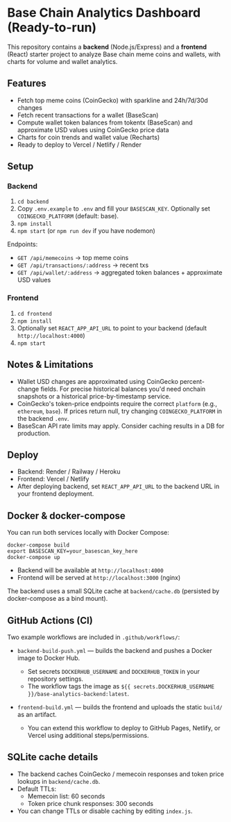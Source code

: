# Base Chain Analytics Dashboard (Ready-to-run)

This repository contains a **backend** (Node.js/Express) and a **frontend** (React) starter project to analyze Base chain meme coins and wallets, with charts for volume and wallet analytics.

## Features
- Fetch top meme coins (CoinGecko) with sparkline and 24h/7d/30d changes
- Fetch recent transactions for a wallet (BaseScan)
- Compute wallet token balances from tokentx (BaseScan) and approximate USD values using CoinGecko price data
- Charts for coin trends and wallet value (Recharts)
- Ready to deploy to Vercel / Netlify / Render

## Setup

### Backend
1. `cd backend`
2. Copy `.env.example` to `.env` and fill your `BASESCAN_KEY`. Optionally set `COINGECKO_PLATFORM` (default: base).
3. `npm install`
4. `npm start` (or `npm run dev` if you have nodemon)

Endpoints:
- `GET /api/memecoins` -> top meme coins
- `GET /api/transactions/:address` -> recent txs
- `GET /api/wallet/:address` -> aggregated token balances + approximate USD values

### Frontend
1. `cd frontend`
2. `npm install`
3. Optionally set `REACT_APP_API_URL` to point to your backend (default `http://localhost:4000`)
4. `npm start`

## Notes & Limitations
- Wallet USD changes are approximated using CoinGecko percent-change fields. For precise historical balances you'd need onchain snapshots or a historical price-by-timestamp service.
- CoinGecko's token-price endpoints require the correct `platform` (e.g., `ethereum`, `base`). If prices return null, try changing `COINGECKO_PLATFORM` in the backend `.env`.
- BaseScan API rate limits may apply. Consider caching results in a DB for production.

## Deploy
- Backend: Render / Railway / Heroku
- Frontend: Vercel / Netlify
- After deploying backend, set `REACT_APP_API_URL` to the backend URL in your frontend deployment.


## Docker & docker-compose

You can run both services locally with Docker Compose:

```
docker-compose build
export BASESCAN_KEY=your_basescan_key_here
docker-compose up
```

- Backend will be available at `http://localhost:4000`
- Frontend will be served at `http://localhost:3000` (nginx)

The backend uses a small SQLite cache at `backend/cache.db` (persisted by docker-compose as a bind mount).

## GitHub Actions (CI)

Two example workflows are included in `.github/workflows/`:

- `backend-build-push.yml` — builds the backend and pushes a Docker image to Docker Hub.
  - Set secrets `DOCKERHUB_USERNAME` and `DOCKERHUB_TOKEN` in your repository settings.
  - The workflow tags the image as `${{ secrets.DOCKERHUB_USERNAME }}/base-analytics-backend:latest`.

- `frontend-build.yml` — builds the frontend and uploads the static `build/` as an artifact.
  - You can extend this workflow to deploy to GitHub Pages, Netlify, or Vercel using additional steps/permissions.

## SQLite cache details

- The backend caches CoinGecko / memecoin responses and token price lookups in `backend/cache.db`.
- Default TTLs:
  - Memecoin list: 60 seconds
  - Token price chunk responses: 300 seconds
- You can change TTLs or disable caching by editing `index.js`.

